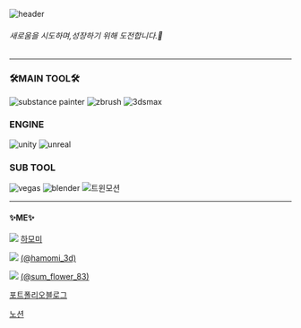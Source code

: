 
![header](https://capsule-render.vercel.app/api?type=wave&color=auto&height=300&section=header&text=JUNG%20HAYEON&fontSize=90)

  ###### 새로움을 시도하며,성장하기 위해 도전합니다.🌱
  * * *
### 🛠MAIN TOOL🛠

![substance painter](https://user-images.githubusercontent.com/64052098/113071698-43cb8a00-9200-11eb-917a-c580166ccb01.jpg)
![zbrush](https://user-images.githubusercontent.com/64052098/113071702-44642080-9200-11eb-8dbd-8791f96f0032.jpg)
![3dsmax](https://user-images.githubusercontent.com/64052098/113071703-44fcb700-9200-11eb-8560-f5f0c65045c5.jpg)


### ENGINE
![unity](https://user-images.githubusercontent.com/64052098/113071727-5219a600-9200-11eb-9c7d-bc5005fe0cdd.jpg)
![unreal](https://user-images.githubusercontent.com/64052098/113071731-534ad300-9200-11eb-92b6-db5193fe2a7e.jpg)


### SUB TOOL
![vegas](https://user-images.githubusercontent.com/64052098/113071754-5fcf2b80-9200-11eb-827a-6a4163dc07fc.jpg)
![blender](https://user-images.githubusercontent.com/64052098/113071757-6067c200-9200-11eb-9679-347d64dd2d2f.jpg)
![트윈모션](https://user-images.githubusercontent.com/64052098/113071732-534ad300-9200-11eb-8f78-a064d02bc22f.jpg)

* * *

#### ✨ME✨



<img src="https://img.shields.io/badge/Youtube-FF0000?style=flat-square&logo=Youtube&logoColor=white"/></a>
[하모미](https://www.youtube.com/channel/UCoIFVow-CfkeeCpyHPb8K4Q)

<img src="https://img.shields.io/badge/Instagram-E4405F?style=flat-square&logo=Instagram&logoColor=white"/></a>
[(@hamomi_3d)](https://www.instagram.com/hamomi_3d/)

<img src="https://img.shields.io/badge/Instagram-E4405F?style=flat-square&logo=Instagram&logoColor=white"/></a>
[(@sum_flower_83)](https://www.instagram.com/sum_flower_83/)

[포트폴리오블로그](https://hayeo-83.tistory.com/)

[노션](https://www.notion.so/3D-MODELER-4fdeadbf9c8a49ecac18ef3776de7ccd)

